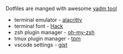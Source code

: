 Dotfiles are manged with awesome [yadm tool](https://yadm.io/)

* terminal emulator - [alacritty](https://github.com/jwilm/alacritty)
* terminal font - [Hack](https://github.com/ryanoasis/nerd-fonts/tree/master/patched-fonts/Hack)
* zsh plugin manager - [oh-my-zsh](https://github.com/robbyrussell/oh-my-zsh)
* tmux plugin manager - [tpm](https://github.com/tmux-plugins/tpm)
* vscode settings - [gist](https://gist.github.com/artvinn/6d7beba17f71dfa745c2dca3c96e394f)
